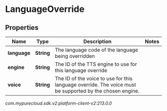 # LanguageOverride


## Properties

| Name | Type | Description | Notes |
| ------------ | ------------- | ------------- | ------------- |
| **language** | **String** | The language code of the language being overridden |  |
| **engine** | **String** | The ID of the TTS engine to use for this language override |  |
| **voice** | **String** | The ID of the voice to use for this language override. The voice must be supported by the chosen engine. |  |




_com.mypurecloud.sdk.v2:platform-client-v2:213.0.0_
